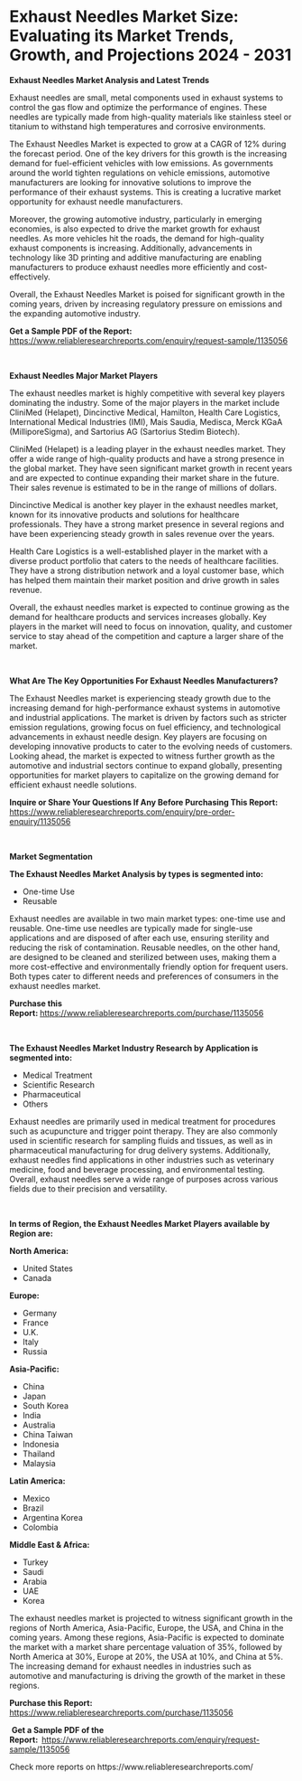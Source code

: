 <p><h1>Exhaust Needles Market Size: Evaluating its Market Trends, Growth, and Projections 2024 - 2031</h1></p><p><strong>Exhaust Needles Market Analysis and Latest Trends</strong></p>
<p><p>Exhaust needles are small, metal components used in exhaust systems to control the gas flow and optimize the performance of engines. These needles are typically made from high-quality materials like stainless steel or titanium to withstand high temperatures and corrosive environments.</p><p>The Exhaust Needles Market is expected to grow at a CAGR of 12% during the forecast period. One of the key drivers for this growth is the increasing demand for fuel-efficient vehicles with low emissions. As governments around the world tighten regulations on vehicle emissions, automotive manufacturers are looking for innovative solutions to improve the performance of their exhaust systems. This is creating a lucrative market opportunity for exhaust needle manufacturers.</p><p>Moreover, the growing automotive industry, particularly in emerging economies, is also expected to drive the market growth for exhaust needles. As more vehicles hit the roads, the demand for high-quality exhaust components is increasing. Additionally, advancements in technology like 3D printing and additive manufacturing are enabling manufacturers to produce exhaust needles more efficiently and cost-effectively.</p><p>Overall, the Exhaust Needles Market is poised for significant growth in the coming years, driven by increasing regulatory pressure on emissions and the expanding automotive industry.</p></p>
<p><strong>Get a Sample PDF of the Report:&nbsp;</strong> <a href="https://www.reliableresearchreports.com/enquiry/request-sample/1135056">https://www.reliableresearchreports.com/enquiry/request-sample/1135056</a></p>
<p>&nbsp;</p>
<p><strong>Exhaust Needles Major Market Players</strong></p>
<p><p>The exhaust needles market is highly competitive with several key players dominating the industry. Some of the major players in the market include CliniMed (Helapet), Dincinctive Medical, Hamilton, Health Care Logistics, International Medical Industries (IMI), Mais Saudia, Medisca, Merck KGaA (MilliporeSigma), and Sartorius AG (Sartorius Stedim Biotech).</p><p>CliniMed (Helapet) is a leading player in the exhaust needles market. They offer a wide range of high-quality products and have a strong presence in the global market. They have seen significant market growth in recent years and are expected to continue expanding their market share in the future. Their sales revenue is estimated to be in the range of millions of dollars.</p><p>Dincinctive Medical is another key player in the exhaust needles market, known for its innovative products and solutions for healthcare professionals. They have a strong market presence in several regions and have been experiencing steady growth in sales revenue over the years.</p><p>Health Care Logistics is a well-established player in the market with a diverse product portfolio that caters to the needs of healthcare facilities. They have a strong distribution network and a loyal customer base, which has helped them maintain their market position and drive growth in sales revenue.</p><p>Overall, the exhaust needles market is expected to continue growing as the demand for healthcare products and services increases globally. Key players in the market will need to focus on innovation, quality, and customer service to stay ahead of the competition and capture a larger share of the market.</p></p>
<p>&nbsp;</p>
<p><strong>What Are The Key Opportunities For Exhaust Needles Manufacturers?</strong></p>
<p><p>The Exhaust Needles market is experiencing steady growth due to the increasing demand for high-performance exhaust systems in automotive and industrial applications. The market is driven by factors such as stricter emission regulations, growing focus on fuel efficiency, and technological advancements in exhaust needle design. Key players are focusing on developing innovative products to cater to the evolving needs of customers. Looking ahead, the market is expected to witness further growth as the automotive and industrial sectors continue to expand globally, presenting opportunities for market players to capitalize on the growing demand for efficient exhaust needle solutions.</p></p>
<p><strong>Inquire or Share Your Questions If Any Before Purchasing This Report:</strong> <a href="https://www.reliableresearchreports.com/enquiry/pre-order-enquiry/1135056">https://www.reliableresearchreports.com/enquiry/pre-order-enquiry/1135056</a></p>
<p>&nbsp;</p>
<p><strong>Market Segmentation</strong></p>
<p><strong>The Exhaust Needles Market Analysis by types is segmented into:</strong></p>
<p><ul><li>One-time Use</li><li>Reusable</li></ul></p>
<p><p>Exhaust needles are available in two main market types: one-time use and reusable. One-time use needles are typically made for single-use applications and are disposed of after each use, ensuring sterility and reducing the risk of contamination. Reusable needles, on the other hand, are designed to be cleaned and sterilized between uses, making them a more cost-effective and environmentally friendly option for frequent users. Both types cater to different needs and preferences of consumers in the exhaust needles market.</p></p>
<p><strong>Purchase this Report:&nbsp;</strong><a href="https://www.reliableresearchreports.com/purchase/1135056">https://www.reliableresearchreports.com/purchase/1135056</a></p>
<p>&nbsp;</p>
<p><strong>The Exhaust Needles Market Industry Research by Application is segmented into:</strong></p>
<p><ul><li>Medical Treatment</li><li>Scientific Research</li><li>Pharmaceutical</li><li>Others</li></ul></p>
<p><p>Exhaust needles are primarily used in medical treatment for procedures such as acupuncture and trigger point therapy. They are also commonly used in scientific research for sampling fluids and tissues, as well as in pharmaceutical manufacturing for drug delivery systems. Additionally, exhaust needles find applications in other industries such as veterinary medicine, food and beverage processing, and environmental testing. Overall, exhaust needles serve a wide range of purposes across various fields due to their precision and versatility.</p></p>
<p>&nbsp;</p>
<p><strong>In terms of Region, the Exhaust Needles Market Players available by Region are:</strong></p>
<p>
    <p> <strong> North America: </strong>
        <ul>
            <li>United States</li>
            <li>Canada</li>
        </ul>
        </p> 
    <p> <strong> Europe: </strong>
        <ul>
            <li>Germany</li>
            <li>France</li>
            <li>U.K.</li>
            <li>Italy</li>
            <li>Russia</li>
        </ul>
        </p> 
    <p> <strong> Asia-Pacific: </strong>
        <ul>
            <li>China</li>
            <li>Japan</li>
            <li>South Korea</li>
            <li>India</li>
            <li>Australia</li>
            <li>China Taiwan</li>
            <li>Indonesia</li>
            <li>Thailand</li>
            <li>Malaysia</li>
        </ul>
        </p> 
    <p> <strong> Latin America: </strong>
        <ul>
            <li>Mexico</li>
            <li>Brazil</li>
            <li>Argentina Korea</li>
            <li>Colombia</li>
        </ul>
        </p> 
    <p> <strong> Middle East & Africa: </strong>
        <ul>
            <li>Turkey</li>
            <li>Saudi</li>
            <li>Arabia</li>
            <li>UAE</li>
            <li>Korea</li>
        </ul>
    </p>
    </p>
<p><p>The exhaust needles market is projected to witness significant growth in the regions of North America, Asia-Pacific, Europe, the USA, and China in the coming years. Among these regions, Asia-Pacific is expected to dominate the market with a market share percentage valuation of 35%, followed by North America at 30%, Europe at 20%, the USA at 10%, and China at 5%. The increasing demand for exhaust needles in industries such as automotive and manufacturing is driving the growth of the market in these regions.</p></p>
<p><strong>Purchase this Report: </strong><a href="https://www.reliableresearchreports.com/purchase/1135056">https://www.reliableresearchreports.com/purchase/1135056</a></p>
<p>&nbsp;<strong>Get a Sample PDF of the Report:&nbsp;&nbsp;</strong><a href="https://www.reliableresearchreports.com/enquiry/request-sample/1135056">https://www.reliableresearchreports.com/enquiry/request-sample/1135056</a></p>
<p><strong></strong></p>
<p>Check more reports on https://www.reliableresearchreports.com/</p>